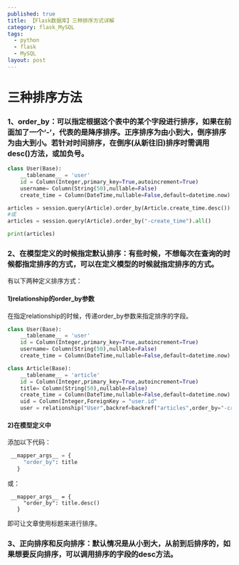 ```yaml
---
published: true
title: 【Flask数据库】三种排序方式详解
category: flask_MySQL
tags:
  - python
  - flask
  - MySQL
layout: post
---
```

# 三种排序方法
### 1、order_by：可以指定根据这个表中的某个字段进行排序，如果在前面加了一个‘-’，代表的是降序排序。正序排序为由小到大，倒序排序为由大到小。若针对时间排序，在倒序(从新往旧)排序时需调用desc()方法，或加负号。
```python
class User(Base):
    __tablename__ = 'user'
    id = Column(Integer,primary_key=True,autoincrement=True)
    username= Column(String(50),nullable=False)
    create_time = Column(DateTime,nullable=False,default=datetime.now)

articles = session.query(Article).order_by(Article.create_time.desc()).all()
#或
articles = session.query(Article).order_by("-create_time").all()

print(articles)
```
### 2、在模型定义的时候指定默认排序：有些时候，不想每次在查询的时候都指定排序的方式，可以在定义模型的时候就指定排序的方式。
有以下两种定义排序方式：

#### 1)relationship的order_by参数
在指定relationship的时候，传递order_by参数来指定排序的字段。
```python
class User(Base):
    __tablename__ = 'user'
    id = Column(Integer,primary_key=True,autoincrement=True)
    username= Column(String(50),nullable=False)
    create_time = Column(DateTime,nullable=False,default=datetime.now)

class Article(Base):
    __tablename__ = 'article'
    id = Column(Integer,primary_key=True,autoincrement=True)
    title= Column(String(50),nullable=False)
    create_time = Column(DateTime,nullable=False,default=datetime.now)
    uid = Column(Integer,ForeignKey = "user.id"
    user = relationship("User",backref=backref("articles",order_by="-create_time")
```
#### 2)在模型定义中
添加以下代码：
```python
 __mapper_args__ = {
     "order_by": title
   }
```
或：
```
 __mapper_args__ = {
     "order_by": title.desc()
   }
```
即可让文章使用标题来进行排序。

### 3、正向排序和反向排序：默认情况是从小到大，从前到后排序的，如果想要反向排序，可以调用排序的字段的desc方法。
